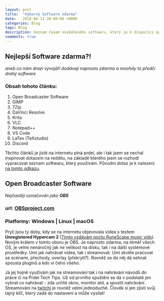 ```yaml
---
layout: post
title:  "Výborný Software zdarma"
date:   2018-06-11 20:00:00 +0800
categories: Blog
tags: Blog
description: Seznam časem osvědčeného softwaru, který je k dispozici úplně zdarma.
comments: true
---
```

## Nejlepší Software zdarma?!

*aneb co nám drazí vývojáři dodávají naprosto zdarma a mnohdy to předčí drahý software*

### Obsah tohoto článku:

1. Open Broadcaster Software
2. GIMP
3. 7Zip
4. DaVinci Resolve
5. Krita
6. VLC
7. Notepad++
8. VS Code
9. LaTex (TeXstudio)
10. Discord

Těchto článků je jistě na internetu plná prdel, ale i tak jsem se nechal inspirovat dotazem na redditu, na základě kterého jsem se rozhodl vypracovat seznam softwaru, který používám. Původní dotaz je k nalezení [na tomto odkazu][1].

## Open Broadcaster Software
*Nejčastěji označován jako **OBS***

### url: [OBSproject.com][2]
### Platformy: Windows | Linux | macOS

Pryč jsou ty doby, kdy se na internetu objevovala videa s textem **Unregistered Hypercam 2** ([Tímto vzdávám poctu RuneScape music vids][3]).  
Novým králem v tomto oboru je OBS. Je naprosto zdarma, na téměř všech OS, je velmi nenáročný jak ne velikost na disku, tak i na další systémové prostředky. Umí jak nahrávat videa, tak i streamovat.
Umí skvěle pracovat se scénami, přechody, overlay (překrytí?). Rovněž se do něj dá sehnat spousta pluginů a kdo ví čeho všeho.

Já jej hojně využívám jak na streamování tak i na nahrávání návodů do práce či na Prdel Tech Tips. Už od prvního spuštění se dá v podstatě jen vybrat co nahrávat - zda určité okno, monitor atd. a spustit nahrávání. Streamování na [twitchi][4] je rovněž velmi jednoduché. Člověk si jen zjistí svůj tajný klíč, který zadá do nastavení a může vysílat!

[1]: https://www.reddit.com/r/AskReddit/comments/8q8qux/what_free_software_is_so_good_you_cant_believe/?ref=share&ref_source=link
[2]: https://obsproject.com/cs
[3]: https://youtu.be/HLOB5hI-S04
[4]: https://www.twitch.tv/


